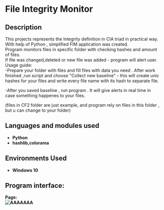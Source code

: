 <h1>File Integrity Monitor</h1>


<h2>Description</h2>
This projects represents the Integrity definition in CIA triad in practical way. With help of Python , simplified FIM application was created.<br/>
Program monitors files in specific folder with checking hashes and amount of files.<br/>
If file was changed,deleted or new file was added - program will alert user.<br/>
Usage guide:<br/>
-Prepare your folder with files and fill files with data you need . After work finished ,run script and choose "Collect new baseline" - this will create unic hashes for your files and write every file name with its hash to separate file.

-After you saved baseline , run program . It will give alerts in real time in case something happenes to your files.

(files in CF2 folder are just example, and program rely on files in this folder , but u can change to your folder)
<br />
<h2>Languages and modules used</h2>

- <b>Python</b> 
- <b>hashlib,colorama<b>


<h2>Environments Used </h2>

- <b>Windows 10</b>

<h2>Program interface:</h2>


<p align="center">

Page:  <br/>
![AAAAAAA](https://user-images.githubusercontent.com/94048443/216818933-19e8ef01-89ae-43c0-a40b-66fa02c74c03.png)

</p>

<!--
 ```diff
- text in red
+ text in green
! text in orange
# text in gray
@@ text in purple (and bold)@@
```
--!>
